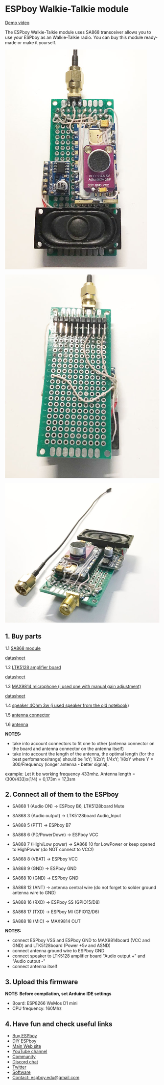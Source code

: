 # ESPboy Walkie-Talkie module

[Demo video](https://youtu.be/v-oIQ5hdZ3Q)

The ESPboy Walkie-Talkie module uses SA868 transceiver allows you to use your ESPboy as an Walkie-Talkie radio.
You can buy this module ready-made or make it yourself.

![1](pics/WalkieTalkie1.jpg)

![2](pics/WalkieTalkie2.jpg)

![3](pics/WalkieTalkie3.jpg)


## 1. Buy parts


1.1
[SA868 module](https://aliexpress.ru/wholesale?SearchText=SA868)

[datasheet](https://datasheet.lcsc.com/lcsc/2204251600_G-NiceRF-SA868-U_C3001507.pdf)

1.2
[LTK5128 amplifier board](https://aliexpress.ru/wholesale?SearchText=LTK5128+amplifier+board)

[datasheet](http://www.datasheetcafe.com/ltk5128-datasheet-audio-power-amplifier-chip/?ysclid=lcg57dtr1s522639722)

1.3
[MAX9814 microphone (i used one with manual gain adjustment)](https://aliexpress.ru/wholesale?SearchText=MAX9814+microphone&g=y&page=2)

[datasheet](https://datasheetspdf.com/pdf/644179/MaximIntegratedProducts/MAX9814/1)

1.4
[speaker 4Ohm 3w (i used speaker from the old notebook)](https://aliexpress.ru/wholesale?SearchText=speaker+4Ohm+3w&g=y&page=3)

1.5
[antenna connector](https://aliexpress.ru/wholesale?SearchText=sma+connector)

1.6
[antenna](https://aliexpress.ru/wholesale?SearchText=antenna+UHF)

**NOTES:**
- take into account connectors to fit one to other (antenna connector on the board and antenna connector on the antenna itself)
- take into account the length of the antenna, the optimal length (for the best perfomance/range) should be 
1xY; 1/2xY; 1/4xY; 1/8xY where Y = 300/Frequency (longer antenna - better signal).

example: Let it be working frequency 433mhz. Antenna length = (300/433)x(1/4) = 0,173m = 17,3sm



## 2. Connect all of them to the ESPboy

- SA868 1 (Audio ON) -> ESPboy B6, LTK5128board Mute

- SA868 3 (Audio output) -> LTK5128board Audio_Input

- SA868 5 (PTT) -> ESPboy B7 

- SA868 6 (PD/PowerDown) -> ESPboy VCC

- SA868 7 (High/Low power) -> SA868 10 for LowPower or keep opened to HighPower (do NOT connect to VCC!)

- SA868 8 (VBAT) -> ESPboy VCC

- SA868 9 (GND) -> ESPboy GND

- SA868 10 (GND) -> ESPboy GND

- SA868 12 (ANT) -> antenna central wire (do not forget to solder ground antenna wire to GND)

- SA868 16 (RXD) -> ESPboy SS (GPIO15/D8)

- SA868 17 (TXD) -> ESPboy MI (GPIO12/D6)

- SA868 18 (MIC) -> MAX9814 OUT

**NOTES:**
- connect ESPboy VSS and ESPboy GND to MAX9814board (VCC and GND) and LTK5128board (Power +5v and ASND)
- connect antenna ground wire to ESPboy GND
- connect speaker to LTK5128 amplifier board "Audio output +" and "Audio output -"
- connect antenna itself  


## 3. Upload this firmware

**NOTE: Before compilation, set Arduino IDE settings**
-  Board:  ESP8266 WeMos D1 mini
-  CPU frequency: 160Mhz


## 4. Have fun and check useful links

- [Buy ESPboy](https://www.tindie.com/products/23910/)
- [DIY ESPboy](https://easyeda.com/ESPboy)
- [Main Web site](https://www.espboy.com)
- [YouTube channel](https://www.youtube.com/c/ESPboy)
- [Community](https://community.espboy.com)
- [Discord chat](https://discord.gg/kXfDQpX)
- [Twitter](https://twitter.com/ESPboy_edu)
- [Software](https://github.com/ESPboy-edu)
- [Contact: espboy.edu@gmail.com](mailto:espboy.edu@gmail.com)


